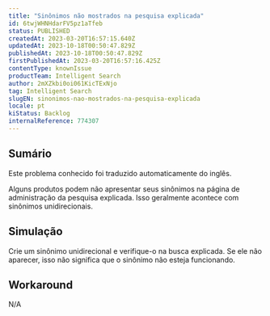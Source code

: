 ```yaml
---
title: "Sinônimos não mostrados na pesquisa explicada"
id: 6twjWHNHdarFV5pz1aTfeb
status: PUBLISHED
createdAt: 2023-03-20T16:57:15.640Z
updatedAt: 2023-10-18T00:50:47.829Z
publishedAt: 2023-10-18T00:50:47.829Z
firstPublishedAt: 2023-03-20T16:57:16.425Z
contentType: knownIssue
productTeam: Intelligent Search
author: 2mXZkbi0oi061KicTExNjo
tag: Intelligent Search
slugEN: sinonimos-nao-mostrados-na-pesquisa-explicada
locale: pt
kiStatus: Backlog
internalReference: 774307
---
```


## Sumário

<div class="alert alert-info">
  <p>Este problema conhecido foi traduzido automaticamente do inglês.</p>
</div>


Alguns produtos podem não apresentar seus sinônimos na página de administração da pesquisa explicada. Isso geralmente acontece com sinônimos unidirecionais.

## Simulação


Crie um sinônimo unidirecional e verifique-o na busca explicada. Se ele não aparecer, isso não significa que o sinônimo não esteja funcionando.



## Workaround


N/A




